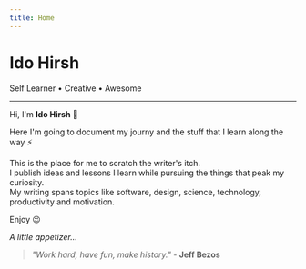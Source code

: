 ```yaml
---
title: Home
---
```


# Ido Hirsh

Self Learner • Creative • Awesome

***

Hi, I'm **Ido Hirsh** 👋

Here I'm going to document my journy and the stuff that I learn along the way ⚡

This is the place for me to scratch the writer's itch.  
I publish ideas and lessons I learn while pursuing the things that peak my curiosity.  
My writing spans topics like software, design, science, technology, productivity and motivation.

Enjoy 😉

*A little appetizer...*
> *"Work hard, have fun, make history."* - **Jeff Bezos**
